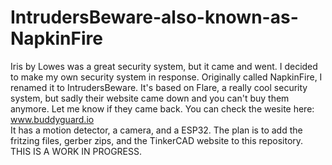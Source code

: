 # IntrudersBeware-also-known-as-NapkinFire

  Iris by Lowes was a great security system, but it came and went. I decided to make my own security system in response. Originally called NapkinFire, I renamed it to IntrudersBeware. It's based on Flare, a really cool security system, but sadly their website came down and you can't buy them anymore. Let me know if they came back. You can check the wesite here: www.buddyguard.io  
  It has a motion detector, a camera, and a ESP32. The plan is to add the fritzing files, gerber zips, and the TinkerCAD website to this repository.  
  THIS IS A WORK IN PROGRESS.
